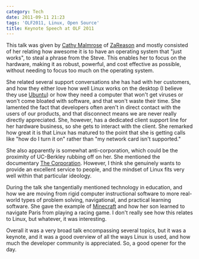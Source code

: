 ```yaml
---
category: Tech
date: 2011-09-11 21:23
tags: 'OLF2011, Linux, Open Source'
title: Keynote Speech at OLF 2011
---
```


This talk was given by [Cathy Malmrose](http://malmrose.wordpress.com/)
of [ZaReason](http://zareason.com/) and mostly consisted of her relating
how awesome it is to have an operating system that "just works", to
steal a phrase from the Steve. This enables her to focus on the
hardware, making it as robust, powerful, and cost effective as possible,
without needing to focus too much on the operating system.

She related several support conversations she has had with her
customers, and how they either love how well Linux works on the desktop
(I believe they use [Ubuntu](http://www.ubuntu.com/)) or how they need a
computer that won't get viruses or won't come bloated with software, and
that won't waste their time. She lamented the fact that developers often
aren't in direct contact with the users of our products, and that
disconnect means we are never really directly appreciated. She, however,
has a dedicated client support line for her hardware business, so she
gets to interact with the client. She remarked how great it is that
Linux has matured to the point that she is getting calls like "how do I
turn it on" rather than "my network card isn't supported."

She also apparently is somewhat anti-corporation, which could be the
proximity of UC-Berkley rubbing off on her. She mentioned the
documentary [The Corporation](http://www.thecorporation.com/). However,
I think she genuinely wants to provide an excellent service to people,
and the mindset of Linux fits very well within that particular ideology.

During the talk she tangentially mentioned technology in education, and
how we are moving from rigid computer instructional software to more
real-world types of problem solving, navigational, and practical
learning software. She gave the example of
[Minecraft](http://www.minecraft.net/) and how her son learned to
navigate Paris from playing a racing game. I don't really see how this
relates to Linux, but whatever, it was interesting.

Overall it was a very broad talk encompassing several topics, but it was
a keynote, and it was a good overview of all the ways Linux is used, and
how much the developer community is appreciated. So, a good opener for
the day.
